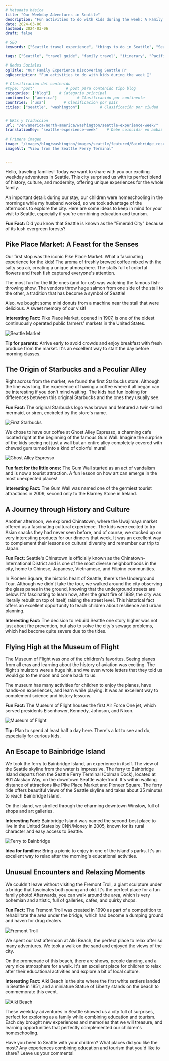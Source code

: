 ```yaml
---
# Metadata básica
title: "Our Weekday Adventures in Seattle"
description: "Fun activities to do with kids during the week: A Family Experience with Homeschooling "
date: 2024-03-06
lastmod: 2024-03-06
draft: false

# SEO
keywords: ["Seattle travel experience", "things to do in Seattle", "Seattle itinerary", "Seattle with family", "best time to visit Seattle", "Seattle sightseeing", "Seattle attractions", "Pacific Northwest travel", "family trip in Seattle"]

tags: ["Seattle", "travel guide", "family travel", "itinerary", "Pacific Northwest", "budget tips", "city tour"]

# Redes Sociales
ogTitle: "Our Family Experience Discovering Seattle 🌲"
ogDescription: "Fun activities to do with kids during the week 🚢"

# Clasificación del contenido
#type: "post"              # post para contenido tipo blog
categories: ["blog"]    # Categoría principal
continents: ["america"]         # Clasificación por continente
countries: ["usa"]        # Clasificación por país
cities: ["seattle", "washington"]         # Clasificación por ciudad


# URLs y Traducción
url: "/en/america/north-america/washington/seattle-experience-week/"
translationKey: "seattle-experience-week"    # Debe coincidir en ambas versiones

# Primera imagen
image: "/images/blog/washington/images/seattle/featured/Bainbridge_result.webp"
imageAlt: "View from the Seattle Ferry Terminal"


---
```



Hello, traveling families! Today we want to share with you our exciting weekday adventures in Seattle. This city surprised us with its perfect blend of history, culture, and modernity, offering unique experiences for the whole family.

An important detail: during our stay, our children were homeschooling in the mornings while my husband worked, so we took advantage of the afternoons to explore the city. Here are some ideas to keep in mind for your visit to Seattle, especially if you're combining education and tourism.

**Fun Fact:** Did you know that Seattle is known as the "Emerald City" because of its lush evergreen forests?

## Pike Place Market: A Feast for the Senses

Our first stop was the iconic Pike Place Market. What a fascinating experience for the kids! The aroma of freshly brewed coffee mixed with the salty sea air, creating a unique atmosphere. The stalls full of colorful flowers and fresh fish captured everyone's attention.

The most fun for the little ones (and for us!) was watching the famous fish-throwing show. The vendors throw huge salmon from one side of the stall to the other, a tradition that has become a symbol of Seattle!

Also, we bought some mini donuts from a machine near the stall that were delicious. A sweet memory of our visit!

**Interesting Fact:** Pike Place Market, opened in 1907, is one of the oldest continuously operated public farmers' markets in the United States.

![Seattle Market](images/seattle2.jpg)

**Tip for parents:** Arrive early to avoid crowds and enjoy breakfast with fresh produce from the market. It's an excellent way to start the day before morning classes.

## The Origin of Starbucks and a Peculiar Alley

Right across from the market, we found the first Starbucks store. Although the line was long, the experience of having a coffee where it all began can be interesting if you don't mind waiting. The kids had fun looking for differences between this original Starbucks and the ones they usually see.

**Fun Fact:** The original Starbucks logo was brown and featured a twin-tailed mermaid, or siren, encircled by the store's name.

![First Starbucks](images/FirstStarbucks.jpg)

We chose to have our coffee at Ghost Alley Espresso, a charming cafe located right at the beginning of the famous Gum Wall. Imagine the surprise of the kids seeing not just a wall but an entire alley completely covered with chewed gum turned into a kind of colorful mural!

![Ghost Alley Espresso](images/Ghost.jpg)

**Fun fact for the little ones:** The Gum Wall started as an act of vandalism and is now a tourist attraction. A fun lesson on how art can emerge in the most unexpected places!

**Interesting Fact:** The Gum Wall was named one of the germiest tourist attractions in 2009, second only to the Blarney Stone in Ireland.

## A Journey through History and Culture

Another afternoon, we explored Chinatown, where the Uwajimaya market offered us a fascinating cultural experience. The kids were excited to try Asian snacks they had never seen before, and of course, we stocked up on very interesting products for our dinners that week. It was an excellent way to complement their lessons on cultural diversity and remember our trip to Japan.

**Fun Fact:** Seattle's Chinatown is officially known as the Chinatown-International District and is one of the most diverse neighborhoods in the city, home to Chinese, Japanese, Vietnamese, and Filipino communities.

In Pioneer Square, the historic heart of Seattle, there's the Underground Tour. Although we didn't take the tour, we walked around the city observing the glass panes in the ground, knowing that the underground streets are below. It's fascinating to learn how, after the great fire of 1889, the city was literally rebuilt on top of itself, raising the street level. This historical fact offers an excellent opportunity to teach children about resilience and urban planning.

**Interesting Fact:** The decision to rebuild Seattle one story higher was not just about fire prevention, but also to solve the city's sewage problems, which had become quite severe due to the tides.

## Flying High at the Museum of Flight

The Museum of Flight was one of the children's favorites. Seeing planes from all eras and learning about the history of aviation was exciting. The flight simulators were a huge hit, and we even wrote letters that they told us would go to the moon and come back to us.

The museum has many activities for children to enjoy the planes, have hands-on experiences, and learn while playing. It was an excellent way to complement science and history lessons.

**Fun Fact:** The Museum of Flight houses the first Air Force One jet, which served presidents Eisenhower, Kennedy, Johnson, and Nixon.

![Museum of Flight](images/MuseumFlight.jpg)

**Tip:** Plan to spend at least half a day here. There's a lot to see and do, especially for curious kids.

## An Escape to Bainbridge Island

We took the ferry to Bainbridge Island, an experience in itself. The view of the Seattle skyline from the water is impressive. The ferry to Bainbridge Island departs from the Seattle Ferry Terminal (Colman Dock), located at 801 Alaskan Way, on the downtown Seattle waterfront. It's within walking distance of attractions like Pike Place Market and Pioneer Square. The ferry ride offers beautiful views of the Seattle skyline and takes about 35 minutes to reach Bainbridge Island.

On the island, we strolled through the charming downtown Winslow, full of shops and art galleries.

**Interesting Fact:** Bainbridge Island was named the second-best place to live in the United States by CNN/Money in 2005, known for its rural character and easy access to Seattle.

![Ferry to Bainbridge](images/Bainbridge.jpg)

**Idea for families:** Bring a picnic to enjoy in one of the island's parks. It's an excellent way to relax after the morning's educational activities.

## Unusual Encounters and Relaxing Moments

We couldn't leave without visiting the Fremont Troll, a giant sculpture under a bridge that fascinates both young and old. It's the perfect place for a fun family photo! Afterwards, you can walk around the area, which is very bohemian and artistic, full of galleries, cafes, and quirky shops.

**Fun Fact:** The Fremont Troll was created in 1990 as part of a competition to rehabilitate the area under the bridge, which had become a dumping ground and haven for drug dealers.

![Fremont Troll](images/FreemonTroll.jpg)

We spent our last afternoon at Alki Beach, the perfect place to relax after so many adventures. We took a walk on the sand and enjoyed the views of the city.

On the promenade of this beach, there are shows, people dancing, and a very nice atmosphere for a walk. It's an excellent place for children to relax after their educational activities and explore a bit of local culture.

**Interesting Fact:** Alki Beach is the site where the first white settlers landed in Seattle in 1851, and a miniature Statue of Liberty stands on the beach to commemorate this event.

![Alki Beach](images/Alki.jpg)

These weekday adventures in Seattle showed us a city full of surprises, perfect for exploring as a family while combining education and tourism. Each day brought new experiences and memories that we will treasure, and learning opportunities that perfectly complemented our children's homeschooling.

Have you been to Seattle with your children? What places did you like the most? Any experiences combining education and tourism that you'd like to share? Leave us your comments!

